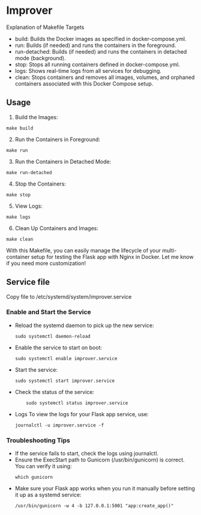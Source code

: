 # Improver



Explanation of Makefile Targets
* build: Builds the Docker images as specified in docker-compose.yml.
* run: Builds (if needed) and runs the containers in the foreground.
* run-detached: Builds (if needed) and runs the containers in detached mode (background).
* stop: Stops all running containers defined in docker-compose.yml.
* logs: Shows real-time logs from all services for debugging.
* clean: Stops containers and removes all images, volumes, and orphaned containers associated with this Docker Compose setup.

## Usage
1. Build the Images:
```
make build
```
2. Run the Containers in Foreground:
```
make run
```
3. Run the Containers in Detached Mode:
```
make run-detached
```
4. Stop the Containers:
```
make stop
```
5. View Logs:
```
make logs
```
6. Clean Up Containers and Images:
```
make clean
```

With this Makefile, you can easily manage the lifecycle of your multi-container setup for testing the Flask app with Nginx in Docker. Let me know if you need more customization!


## Service file

Copy file to /etc/systemd/system/improver.service

### Enable and Start the Service

* Reload the systemd daemon to pick up the new service:
    ```
    sudo systemctl daemon-reload
    ```
* Enable the service to start on boot:
    ```
    sudo systemctl enable improver.service
    ```
* Start the service:
    ```
    sudo systemctl start improver.service
    ```
* Check the status of the service:
    ```
        sudo systemctl status improver.service
    ```
* Logs
    To view the logs for your Flask app service, use:
    ```
    journalctl -u improver.service -f
    ```
### Troubleshooting Tips
* If the service fails to start, check the logs using journalctl.
* Ensure the ExecStart path to Gunicorn (/usr/bin/gunicorn) is correct. You can verify it using:
    ```
    which gunicorn
    ```
* Make sure your Flask app works when you run it manually before setting it up as a systemd service:
    ```
    /usr/bin/gunicorn -w 4 -b 127.0.0.1:5001 "app:create_app()"
    ```